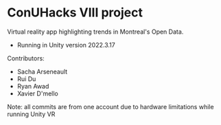 # ConUHacks VIII project

Virtual reality app highlighting trends in Montreal's Open Data.

* Running in Unity version 2022.3.17

Contributors:
- Sacha Arseneault
- Rui Du
- Ryan Awad
- Xavier D'mello

Note: all commits are from one account due to hardware limitations while running Unity VR
